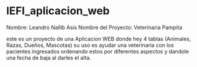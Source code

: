 # IEFI_aplicacion_web
Nombre: Leandro Nallib Asis
Nombre del Proyecto: Veterinaria Pampita

este es un proyecto de una Aplicacion WEB donde hey 4 tablas (Animales, Razas, Dueños, Mascotas) su uso es ayudar una veterinaria con los pacientes ingresados ordenando estos por diferentes aspectos y dandole una fecha de baja al darles el alta.
